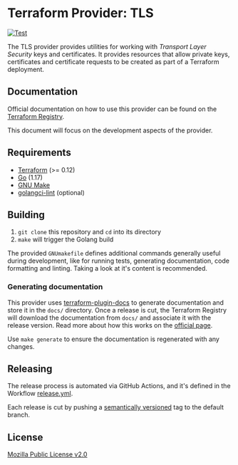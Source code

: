 # Terraform Provider: TLS

[![Test](https://github.com/hashicorp/terraform-provider-tls/actions/workflows/test.yml/badge.svg)](https://github.com/hashicorp/terraform-provider-tls/actions/workflows/test.yml)

The TLS provider provides utilities for working with *Transport Layer Security*
keys and certificates. It provides resources that
allow private keys, certificates and certificate requests to be
created as part of a Terraform deployment.

## Documentation

Official documentation on how to use this provider can be found on the 
[Terraform Registry](https://registry.terraform.io/providers/hashicorp/tls/latest/docs).

This document will focus on the development aspects of the provider.

## Requirements

* [Terraform](https://www.terraform.io/downloads) (>= 0.12)
* [Go](https://go.dev/doc/install) (1.17)
* [GNU Make](https://www.gnu.org/software/make/)
* [golangci-lint](https://golangci-lint.run/usage/install/#local-installation) (optional)

## Building

1. `git clone` this repository and `cd` into its directory
2. `make` will trigger the Golang build

The provided `GNUmakefile` defines additional commands generally useful during development,
like for running tests, generating documentation, code formatting and linting.
Taking a look at it's content is recommended.

### Generating documentation

This provider uses [terraform-plugin-docs](https://github.com/hashicorp/terraform-plugin-docs/)
to generate documentation and store it in the `docs/` directory.
Once a release is cut, the Terraform Registry will download the documentation from `docs/`
and associate it with the release version. Read more about how this works on the
[official page](https://www.terraform.io/registry/providers/docs).

Use `make generate` to ensure the documentation is regenerated with any changes.


## Releasing

The release process is automated via GitHub Actions,
and it's defined in the Workflow [release.yml](./.github/workflows/release.yml).

Each release is cut by pushing a [semantically versioned](https://semver.org/)
tag to the default branch.

## License

[Mozilla Public License v2.0](./LICENSE)
